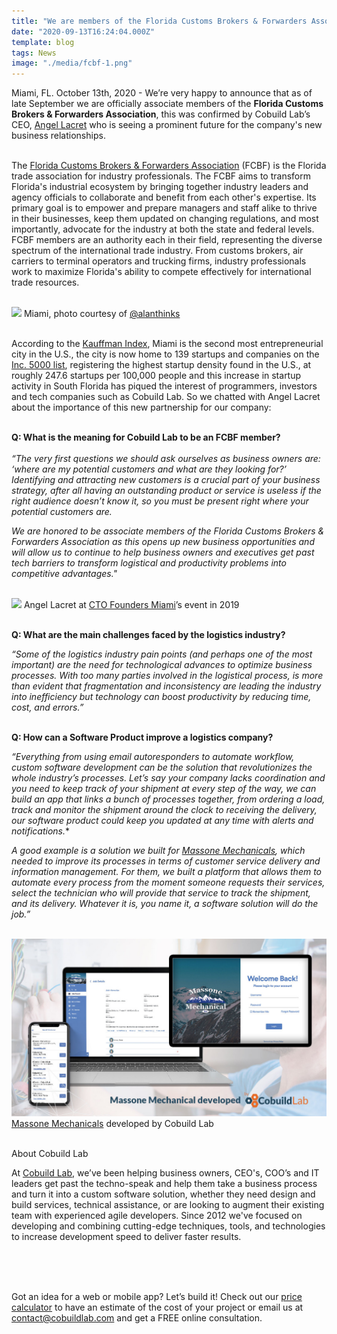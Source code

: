```yaml
---
title: "We are members of the Florida Customs Brokers & Forwarders Association!"
date: "2020-09-13T16:24:04.000Z"
template: blog
tags: News
image: "./media/fcbf-1.png"
---
```


Miami, FL. October 13th, 2020 - We’re very happy to announce that as of late September we are officially associate members of the **Florida Customs Brokers & Forwarders Association**, this was confirmed  by Cobuild Lab’s CEO, <a target="_blank" href="https://www.linkedin.com/in/alacret">    Angel Lacret</a> who is seeing a prominent future for the company's new business relationships. <br> </br>

The <a target="_blank" href="https://ww2.fcbf.com/">    Florida Customs Brokers & Forwarders Association</a> (FCBF) is the Florida trade association for industry professionals. The FCBF aims to transform Florida's industrial ecosystem by bringing together industry leaders and agency officials to collaborate and benefit from each other's expertise.  Its primary goal is to empower and prepare managers and staff alike to thrive in their businesses, keep them updated on changing regulations, and most importantly, advocate for the industry at both the state and federal levels. FCBF members are an authority each in their field, representing the diverse spectrum of the international trade industry. From customs brokers, air carriers to terminal operators and trucking firms, industry professionals work to maximize Florida's ability to compete effectively for international trade resources. <br> </br>

<img src="./media/fcbf-2.png">
<title-6 align="centered">Miami, photo courtesy of <a target="_blank" href="https://alanthinks.com/">    @alanthinks</a></title-6> <br> </br>

According to the <a target="_blank" href="https://indicators.kauffman.org/">    Kauffman Index</a>, Miami is the second most entrepreneurial city in the U.S., the city is now home to 139 startups and companies on the <a target="_blank" href="https://www.inc.com/inc5000/2019/top-private-companies-2019-inc5000.html">    Inc. 5000 list</a>, registering the highest startup density found in the U.S., at roughly 247.6 startups per 100,000 people and this increase in startup activity in South Florida has piqued the interest of programmers, investors and tech companies such as Cobuild Lab. So we chatted with Angel Lacret about the importance of this new partnership for our company: <br> </br>


**Q: What is the meaning for Cobuild Lab to be an FCBF member?** <br> </br>
*“The very first questions we should ask ourselves as business owners are: ‘where are my potential customers and what are they looking for?’ Identifying and attracting new customers is a crucial part of your business strategy, after all having an outstanding product or service is useless if the right audience doesn’t know it, so you must be present right where your potential customers are.* 

*We are honored to be associate members of the Florida Customs Brokers & Forwarders Association as this opens up new business opportunities and will allow us to continue  to help business owners and executives get past tech barriers to transform logistical and productivity problems into competitive advantages."* <br> </br>

<img src="./media/fcbf-3.png">
<title-6 align="centered">Angel Lacret at <a target="_blank" href="https://cobuildlab.com/blog/cobuild-lab-was-sponsor-of-the-cto-founders-miami-event/">   CTO Founders Miami</a>’s event in 2019</a></title-6> <br> </br>


**Q: What are the main challenges faced by the logistics industry?** 

*“Some of the logistics industry pain points (and perhaps one of the most important) are the need for technological advances to optimize business processes. With too many parties involved in the logistical process, is more than evident that fragmentation and inconsistency are leading the industry into inefficiency but technology can boost productivity by reducing time, cost, and errors.”* <br> </br>


**Q: How can a Software Product improve a logistics company?**

*“Everything from using email autoresponders to automate workflow, custom software development can be the solution that revolutionizes the whole industry’s processes. Let’s say your company lacks coordination and you need to keep track of your shipment at every step of the way, we can build an app that links a bunch of processes together, from ordering a load, track and monitor the shipment around the clock to receiving the delivery, our software product could keep you updated at any time with alerts and notifications.** 

*A good example is a solution we built for <a target="_blank" href="https://www.massonemechanical.com/">   Massone Mechanicals</a>, which needed to improve its processes in terms of customer service delivery and information management. For them, we built a platform that allows them to automate every process from the moment someone requests their services, select the technician who will provide that service to track the shipment, and its delivery. Whatever it is, you name it, a software solution will do the job.”* <br> </br>

<img src="./media/fcbf-4.jpg">
<title-6 align="centered"> <a target="_blank" href="https://cobuildlab.com/blog/3-apps-that-we-enjoyed-developing-at-cobuild-lab/">   Massone Mechanicals</a> developed by Cobuild Lab </title-6> <br> </br>


<title-5 align="left"> About Cobuild Lab </title-5>

At <a target="_blank" href="https://cobuildlab.com/">  Cobuild Lab</a>, we’ve been helping business owners, CEO's, COO’s and IT leaders get past the techno-speak and help them take a business process and turn it into a custom software solution, whether they need design and build services, technical assistance, or are looking to augment their existing team with experienced agile developers. Since 2012 we've focused on developing and combining cutting-edge techniques, tools, and technologies to increase development speed to deliver faster results. <br> </br>

<youtube-video id="5fbYxQNgJ7s&feature=emb_logo"></youtube-video>  <br> </br>

Got an idea for a web or mobile app? Let’s build it! Check out our <a target="_blank" href="https://cobuildlab.com/price-calculator/">  price calculator</a> to have an estimate of the cost of your project or email us at contact@cobuildlab.com and get a FREE online consultation. 


